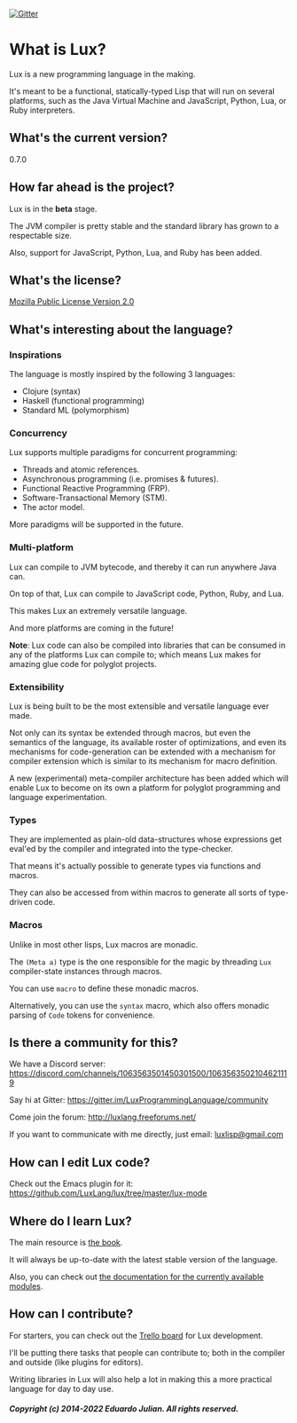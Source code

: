 [![Gitter](https://badges.gitter.im/LuxProgrammingLanguage/community.svg)](https://gitter.im/LuxProgrammingLanguage/community?utm_source=badge&utm_medium=badge&utm_campaign=pr-badge)

# What is Lux?

Lux is a new programming language in the making.

It's meant to be a functional, statically-typed Lisp that will run on several platforms, such as the Java Virtual Machine and JavaScript, Python, Lua, or Ruby interpreters.

## What's the current version?

0.7.0

## How far ahead is the project?

Lux is in the **beta** stage.

The JVM compiler is pretty stable and the standard library has grown to a respectable size.

Also, support for JavaScript, Python, Lua, and Ruby has been added.

## What's the license?

[Mozilla Public License Version 2.0](https://mozilla.org/MPL/2.0/)

## What's interesting about the language?

### Inspirations

The language is mostly inspired by the following 3 languages:

* Clojure (syntax)
* Haskell (functional programming)
* Standard ML (polymorphism)

### Concurrency

Lux supports multiple paradigms for concurrent programming:

* Threads and atomic references.
* Asynchronous programming (i.e. promises & futures).
* Functional Reactive Programming (FRP).
* Software-Transactional Memory (STM).
* The actor model.

More paradigms will be supported in the future.

### Multi-platform

Lux can compile to JVM bytecode, and thereby it can run anywhere Java can.

On top of that, Lux can compile to JavaScript code, Python, Ruby, and Lua.

This makes Lux an extremely versatile language.

And more platforms are coming in the future!

**Note**: Lux code can also be compiled into libraries that can be consumed in any of the platforms Lux can compile to; which means Lux makes for amazing glue code for polyglot projects.

### Extensibility

Lux is being built to be the most extensible and versatile language ever made.

Not only can its syntax be extended through macros, but even the semantics of the language, its available roster of optimizations, and even its mechanisms for code-generation can be extended with a mechanism for compiler extension which is similar to its mechanism for macro definition.

A new (experimental) meta-compiler architecture has been added which will enable Lux to become on its own a platform for polyglot programming and language experimentation.

### Types

They are implemented as plain-old data-structures whose expressions get eval'ed by the compiler and integrated into the type-checker.

That means it's actually possible to generate types via functions and macros.

They can also be accessed from within macros to generate all sorts of type-driven code.

### Macros

Unlike in most other lisps, Lux macros are monadic.

The `(Meta a)` type is the one responsible for the magic by threading `Lux` compiler-state instances through macros.

You can use `macro` to define these monadic macros.

Alternatively, you can use the `syntax` macro, which also offers monadic parsing of `Code` tokens for convenience.

## Is there a community for this?

We have a Discord server: https://discord.com/channels/1063563501450301500/1063563502104621119

Say hi at Gitter: https://gitter.im/LuxProgrammingLanguage/community

Come join the forum: http://luxlang.freeforums.net/

If you want to communicate with me directly, just email: luxlisp@gmail.com

## How can I edit Lux code?

Check out the Emacs plugin for it: https://github.com/LuxLang/lux/tree/master/lux-mode

## Where do I learn Lux?

The main resource is [the book](documentation/book/the_lux_programming_language/index.md).

It will always be up-to-date with the latest stable version of the language.

Also, you can check out [the documentation for the currently available modules](documentation/library/standard/jvm.md).

## How can I contribute?

For starters, you can check out the [Trello board](https://trello.com/b/VRQhvXjs/lux-jvm-compiler) for Lux development.

I'll be putting there tasks that people can contribute to; both in the compiler and outside (like plugins for editors).

Writing libraries in Lux will also help a lot in making this a more practical language for day to day use.

##### Copyright (c) 2014-2022 Eduardo Julian. All rights reserved.
